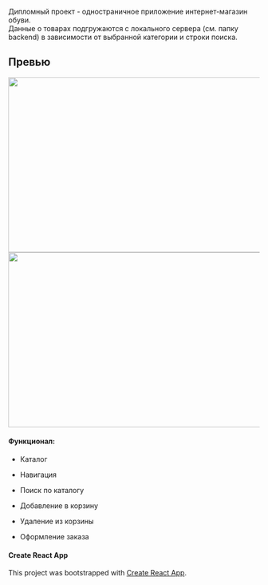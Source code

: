Дипломный проект - одностраничное приложение интернет-магазин обуви.<br>
Данные о товарах подгружаются с локального сервера (см. папку backend) в зависимости от выбранной категории и строки поиска.<br>

## Превью


<img src="https://j.gifs.com/lxGWW7.gif" height="350" width="640" />
<img src="https://j.gifs.com/3QWmm4.gif" height="350" width="640" />

#### Функционал: 

- Каталог

- Навигация

- Поиск по каталогу

- Добавление в корзину

- Удаление из корзины

- Оформление заказа


#### Create React App
This project was bootstrapped with [Create React App](https://github.com/facebook/create-react-app).

